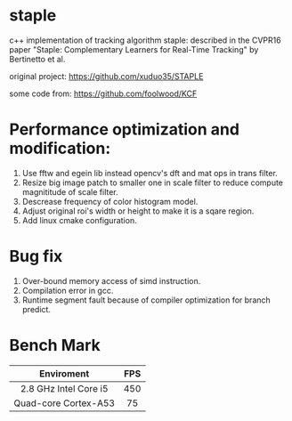 # staple
c++ implementation of tracking algorithm staple: described in the CVPR16 paper "Staple: Complementary Learners for Real-Time Tracking" by Bertinetto et al.

original project:
  https://github.com/xuduo35/STAPLE

some code from:
  https://github.com/foolwood/KCF
 
# Performance optimization and modification:
1. Use fftw and egein lib instead opencv's dft and mat ops in trans filter.
2. Resize big image patch to smaller one in scale filter to reduce compute magnititude of scale filter.
3. Descrease frequency of color histogram model.
4. Adjust original roi's width or height to make it is a sqare region.
5. Add linux cmake configuration.

# Bug fix
1. Over-bound memory access of simd instruction.
2. Compilation error in gcc.
3. Runtime segment fault because of compiler optimization for branch predict.

# Bench Mark
|       Enviroment       | FPS
| :--------------------: | :--:
| 2.8 GHz Intel Core i5 | 450 
| Quad-core Cortex-A53 | 75
